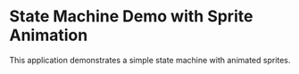 # State Machine Demo with Sprite Animation

This application demonstrates a simple state machine with animated sprites.

